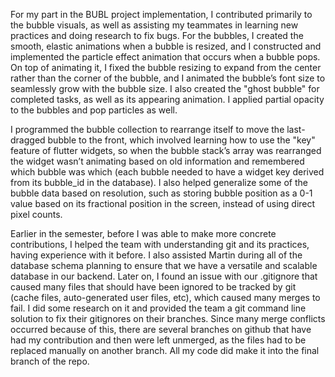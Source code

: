 For my part in the BUBL project implementation, I contributed primarily to the bubble visuals, as well as assisting my teammates in learning new practices and doing research to fix bugs. For the bubbles, I created the smooth, elastic animations when a bubble is resized, and I constructed and implemented the particle effect animation that occurs when a bubble pops. On top of animating it, I fixed the bubble resizing to expand from the center rather than the corner of the bubble, and I animated the bubble’s font size to seamlessly grow with the bubble size. I also created the "ghost bubble" for completed tasks, as well as its appearing animation. I applied partial opacity to the bubbles and pop particles as well.

I programmed the bubble collection to rearrange itself to move the last-dragged bubble to the front, which involved learning how to use the "key" feature of flutter widgets, so when the bubble stack’s array was rearranged the widget wasn’t animating based on old information and remembered which bubble was which (each bubble needed to have a widget key derived from its bubble_id in the database). I also helped generalize some of the bubble data based on resolution, such as storing bubble position as a 0-1 value based on its fractional position in the screen, instead of using direct pixel counts.

Earlier in the semester, before I was able to make more concrete contributions, I helped the team with understanding git and its practices, having experience with it before. I also assisted Martin during all of the database schema planning to ensure that we have a versatile and scalable database in our backend. Later on, I found an issue with our .gitignore that caused many files that should have been ignored to be tracked by git (cache files, auto-generated user files, etc), which caused many merges to fail. I did some research on it and provided the team a git command line solution to fix their gitignores on their branches. Since many merge conflicts occurred because of this, there are several branches on github that have had my contribution and then were left unmerged, as the files had to be replaced manually on another branch. All my code did make it into the final branch of the repo.
